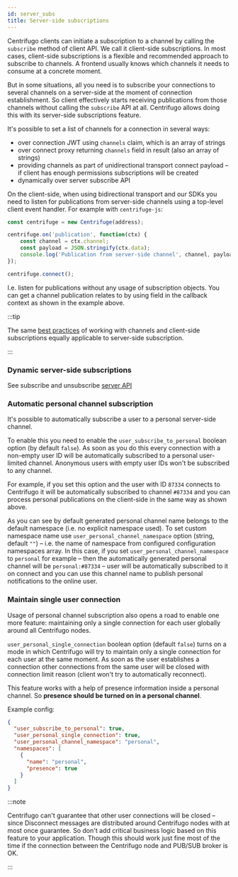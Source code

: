 ```yaml
---
id: server_subs
title: Server-side subscriptions
---
```


Centrifugo clients can initiate a subscription to a channel by calling the `subscribe` method of client API. We call it client-side subscriptions. In most cases, client-side subscriptions is a flexible and recommended approach to subscribe to channels. A frontend usually knows which channels it needs to consume at a concrete moment.

But in some situations, all you need is to subscribe your connections to several channels on a server-side at the moment of connection establishment. So client effectively starts receiving publications from those channels without calling the `subscribe` API at all. Centrifugo allows doing this with its server-side subscriptions feature.

It's possible to set a list of channels for a connection in several ways:

* over connection JWT using `channels` claim, which is an array of strings
* over connect proxy returning `channels` field in result (also an array of strings)
* providing channels as part of unidirectional transport connect payload – if client has enough permissions subscriptions will be created
* dynamically over server subscribe API

On the client-side, when using bidirectional transport and our SDKs you need to listen for publications from server-side channels using a top-level client event handler. For example with `centrifuge-js`:

```javascript
const centrifuge = new Centrifuge(address);

centrifuge.on('publication', function(ctx) {
    const channel = ctx.channel;
    const payload = JSON.stringify(ctx.data);
    console.log('Publication from server-side channel', channel, payload);
});

centrifuge.connect();
```

I.e. listen for publications without any usage of subscription objects. You can get a channel publication relates to by using field in the callback context as shown in the example above.

:::tip

The same [best practices](../faq/index.md#what-about-best-practices-with-amount-of-channels) of working with channels and client-side subscriptions equally applicable to server-side subscription. 

:::

### Dynamic server-side subscriptions

See subscribe and unsubscribe [server API](server_api.md)

### Automatic personal channel subscription

It's possible to automatically subscribe a user to a personal server-side channel.

To enable this you need to enable the `user_subscribe_to_personal` boolean option (by default `false`). As soon as you do this every connection with a non-empty user ID will be automatically subscribed to a personal user-limited channel. Anonymous users with empty user IDs won't be subscribed to any channel.

For example, if you set this option and the user with ID `87334` connects to Centrifugo it will be automatically subscribed to channel `#87334` and you can process personal publications on the client-side in the same way as shown above.

As you can see by default generated personal channel name belongs to the default namespace (i.e. no explicit namespace used). To set custom namespace name use `user_personal_channel_namespace` option (string, default `""`) – i.e. the name of namespace from configured configuration namespaces array. In this case, if you set `user_personal_channel_namespace` to `personal` for example – then the automatically generated personal channel will be `personal:#87334` – user will be automatically subscribed to it on connect and you can use this channel name to publish personal notifications to the online user.

### Maintain single user connection

Usage of personal channel subscription also opens a road to enable one more feature: maintaining only a single connection for each user globally around all Centrifugo nodes.

`user_personal_single_connection` boolean option (default `false`) turns on a mode in which Centrifugo will try to maintain only a single connection for each user at the same moment. As soon as the user establishes a connection other connections from the same user will be closed with connection limit reason (client won't try to automatically reconnect).

This feature works with a help of presence information inside a personal channel. So **presence should be turned on in a personal channel**.

Example config:

```json title="config.json"
{
  "user_subscribe_to_personal": true,
  "user_personal_single_connection": true,
  "user_personal_channel_namespace": "personal",
  "namespaces": [
    {
      "name": "personal",
      "presence": true
    }
  ]
}
```

:::note

Centrifugo can't guarantee that other user connections will be closed – since Disconnect messages are distributed around Centrifugo nodes with at most once guarantee. So don't add critical business logic based on this feature to your application. Though this should work just fine most of the time if the connection between the Centrifugo node and PUB/SUB broker is OK.

:::
